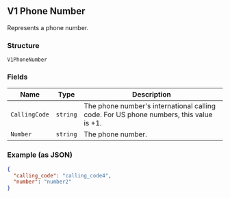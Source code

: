 ## V1 Phone Number

Represents a phone number.

### Structure

`V1PhoneNumber`

### Fields

| Name | Type | Description |
|  --- | --- | --- |
| `CallingCode` | `string` | The phone number's international calling code. For US phone numbers, this value is +1. |
| `Number` | `string` | The phone number. |

### Example (as JSON)

```json
{
  "calling_code": "calling_code4",
  "number": "number2"
}
```


